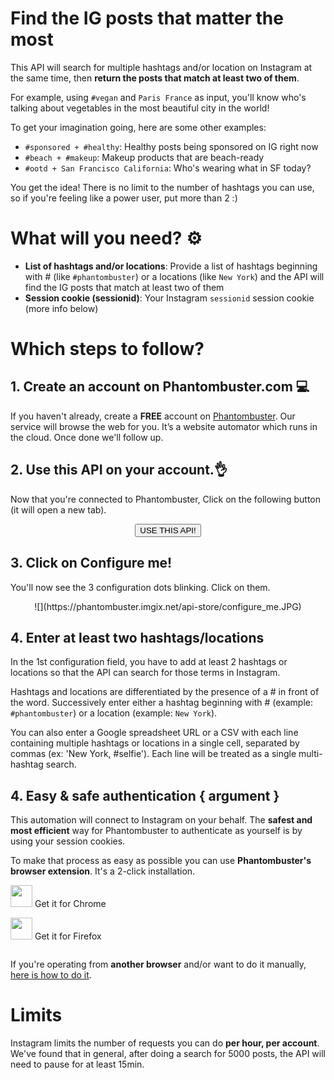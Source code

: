 # Find the IG posts that matter the most

This API will search for multiple hashtags and/or location on Instagram at the same time, then **return the posts that match at least two of them**.

For example, using `#vegan` and `Paris France` as input, you'll know who's talking about vegetables in the most beautiful city in the world!

To get your imagination going, here are some other examples:
- `#sponsored + #healthy`: Healthy posts being sponsored on IG right now
- `#beach + #makeup`: Makeup products that are beach-ready
- `#ootd + San Francisco California`: Who's wearing what in SF today?

You get the idea! There is no limit to the number of hashtags you can use, so if you're feeling like a power user, put more than 2 :)

# What will you need? ⚙️ 
- **List of hashtags and/or locations**: Provide a list of hashtags beginning with # (like `#phantombuster`) or a locations (like `New York`) and the API will find the IG posts that match at least two of them
- **Session cookie (sessionid)**: Your Instagram `sessionid` session cookie (more info below)

# Which steps to follow?
## 1. Create an account on Phantombuster.com 💻
If you haven't already, create a **FREE** account on [Phantombuster](https://phantombuster.com/register). Our service will browse the web for you. It’s a website automator which runs in the cloud. Once done we'll follow up.

## 2. Use this API on your account.👌
Now that you're connected to Phantombuster, Click on the following button (it will open a new tab).

<center><button type="button" class="btn btn-warning callToAction" onclick="useThisApi()">USE THIS API!</button></center>

## 3. Click on Configure me!
You'll now see the 3 configuration dots blinking. Click on them.

<center>![](https://phantombuster.imgix.net/api-store/configure_me.JPG)</center>

## 4. Enter at least two hashtags/locations
In the 1st configuration field, you have to add at least 2 hashtags or locations so that the API can search for those terms in Instagram.

Hashtags and locations are differentiated by the presence of a # in front of the word. Successively enter either a hashtag beginning with # (example: `#phantombuster`) or a location (example: `New York`).

You can also enter a Google spreadsheet URL or a CSV with each line containing multiple hashtags or locations in a single cell, separated by commas (ex: 'New York, #selfie'). Each line will be treated as a single multi-hashtag search.

## 4. Easy & safe authentication { argument }

This automation will connect to Instagram on your behalf. The **safest and most efficient** way for Phantombuster to authenticate as yourself is by using your session cookies.

To make that process as easy as possible you can use **Phantombuster's browser extension**. It's a 2-click installation.

<div class="row" style="margin: 10px 0px;">
	<div class="col-xs-5 col-xs-offset-1">
		<a href="https://chrome.google.com/webstore/detail/phantombuster/mdlnjfcpdiaclglfbdkbleiamdafilil" 
		target="_blank">
			<div class="btn btn-default text-center" style="display: inline-block; align-items: center;">
				<p style="margin-top: 0px;">
				<img src="https://s3-eu-west-1.amazonaws.com/phantombuster-static/api-store/Browser+Extension/chrome.svg" style="height: 35px; box-shadow: 0px 0px 0px white">
				Get it for Chrome</p>
			</div>
		</a>
	</div>
	<div class="col-xs-5 col-xs-offset-1">
		<a href="https://addons.mozilla.org/fr/firefox/addon/phantombuster/" 
		target="_blank">
			<div class="btn btn-default text-center" style="display: inline-block; align-items: center;">
				<p style="margin-top: 0px;">
				<img src="https://s3-eu-west-1.amazonaws.com/phantombuster-static/api-store/Browser+Extension/firefox.svg" style="height: 35px; box-shadow: 0px 0px 0px white">
				Get it for Firefox</p>
			</div>
		</a>
	</div>	
</div>

If you're operating from **another browser** and/or want to do it manually, [here is how to do it](https://intercom.help/phantombuster/help-home/how-to-get-your-cookies-without-using-our-browser-extension).

# Limits

Instagram limits the number of requests you can do **per hour, per account**. We've found that in general, after doing a search for 5000 posts, the API will need to pause for at least 15min.
